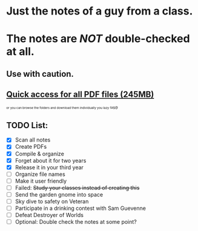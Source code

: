 # Just the notes of a guy from a class. 

# The notes are _NOT_ double-checked at all.

## Use with caution.
## [Quick access for all PDF files (245MB)](https://github.com/bgrcdnc/notlar/releases/tag/1.0)
<sub><sup><sub>or you can browse the folders and download them individually you lazy f#$@</sub><sub><sup>

## TODO List:
- [x] Scan all notes
- [x] Create PDFs
- [x] Compile & organize
- [x] Forget about it for two years
- [x] Release it in your third year
- [ ] Organize file names
- [ ] Make it user friendly
- [ ] Failed: ~~Study your classes instead of creating this~~
- [ ] Send the garden gnome into space
- [ ] Sky dive to safety on Veteran
- [ ] Participate in a drinking contest with Sam Guevenne
- [ ] Defeat Destroyer of Worlds
- [ ] Optional: Double check the notes at some point?
